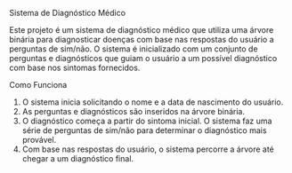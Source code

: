 Sistema de Diagnóstico Médico

Este projeto é um sistema de diagnóstico médico que utiliza uma árvore binária para diagnosticar doenças com base nas respostas do usuário a perguntas de sim/não. O sistema é inicializado com um conjunto de perguntas e diagnósticos que guiam o usuário a um possível diagnóstico com base nos sintomas fornecidos.

Como Funciona

1. O sistema inicia solicitando o nome e a data de nascimento do usuário.
2. As perguntas e diagnósticos são inseridos na árvore binária.
3. O diagnóstico começa a partir do sintoma inicial. O sistema faz uma série de perguntas de sim/não para determinar o diagnóstico mais provável.
4. Com base nas respostas do usuário, o sistema percorre a árvore até chegar a um diagnóstico final.
